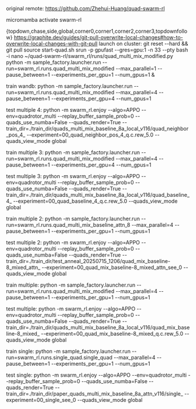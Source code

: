 original remote: https://github.com/Zhehui-Huang/quad-swarm-rl

micromamba activate swarm-rl

{topdown,chase,side,global,corner0,corner1,corner2,corner3,topdownfollow}
https://graphite.dev/guides/git-pull-overwrite-local-changes#how-to-overwrite-local-changes-with-git-pull
launch on cluster:
git reset --hard && git pull
source start-quad.sh
srun -p gpufast --gres=gpu:1 -n 33  --pty bash -i
nano ~/quad-swarm-rl/swarm_rl/runs/quad_multi_mix_modified.py
python -m sample_factory.launcher.run --run=swarm_rl.runs.quad_multi_mix_modified --max_parallel=1 --pause_between=1 --experiments_per_gpu=1 --num_gpus=1 &

train wandb:
python -m sample_factory.launcher.run --run=swarm_rl.runs.quad_multi_mix_modified --max_parallel=4 --pause_between=1 --experiments_per_gpu=4 --num_gpus=1


test multiple 4:
python -m swarm_rl.enjoy --algo=APPO --env=quadrotor_multi --replay_buffer_sample_prob=0 --quads_use_numba=False --quads_render=True --train_dir=./train_dir/quads_multi_mix_baseline_8a_local_v116/quad_neighbor_pos_4_ --experiment=00_quad_neighbor_pos_4_q.c.rew_5.0 --quads_view_mode global

train multiple 3:
python -m sample_factory.launcher.run --run=swarm_rl.runs.quad_multi_mix_modified --max_parallel=4 --pause_between=1 --experiments_per_gpu=4 --num_gpus=1

test multiple 3:
python -m swarm_rl.enjoy --algo=APPO --env=quadrotor_multi --replay_buffer_sample_prob=0 --quads_use_numba=False --quads_render=True --train_dir=./train_dir/quads_multi_mix_baseline_8a_local_v116/quad_baseline_4_ --experiment=00_quad_baseline_4_q.c.rew_5.0 --quads_view_mode global

train multiple 2:
python -m sample_factory.launcher.run --run=swarm_rl.runs.quad_multi_mix_baseline_attn_8 --max_parallel=4 --pause_between=1 --experiments_per_gpu=1 --num_gpus=1

test multiple 2:
python -m swarm_rl.enjoy --algo=APPO --env=quadrotor_multi --replay_buffer_sample_prob=0 --quads_use_numba=False --quads_render=True --train_dir=./train_dir/test_anneal_20250715_1206/quad_mix_baseline-8_mixed_attn_ --experiment=00_quad_mix_baseline-8_mixed_attn_see_0 --quads_view_mode global

train multiple:
python -m sample_factory.launcher.run --run=swarm_rl.runs.quad_multi_mix_modified --max_parallel=4 --pause_between=1 --experiments_per_gpu=1 --num_gpus=1

test multiple:
python -m swarm_rl.enjoy --algo=APPO --env=quadrotor_multi --replay_buffer_sample_prob=0 --quads_use_numba=False --quads_render=True --train_dir=./train_dir/quads_multi_mix_baseline_8a_local_v116/quad_mix_baseline-8_mixed_ --experiment=00_quad_mix_baseline-8_mixed_q.c.rew_5.0 --quads_view_mode global

train single:
python -m sample_factory.launcher.run --run=swarm_rl.runs.single_quad.single_quad --max_parallel=4 --pause_between=1 --experiments_per_gpu=1 --num_gpus=1

test single:
python -m swarm_rl.enjoy --algo=APPO --env=quadrotor_multi --replay_buffer_sample_prob=0 --quads_use_numba=False --quads_render=True --train_dir=./train_dir/paper_quads_multi_mix_baseline_8a_attn_v116/single_ --experiment=00_single_see_0 --quads_view_mode global
